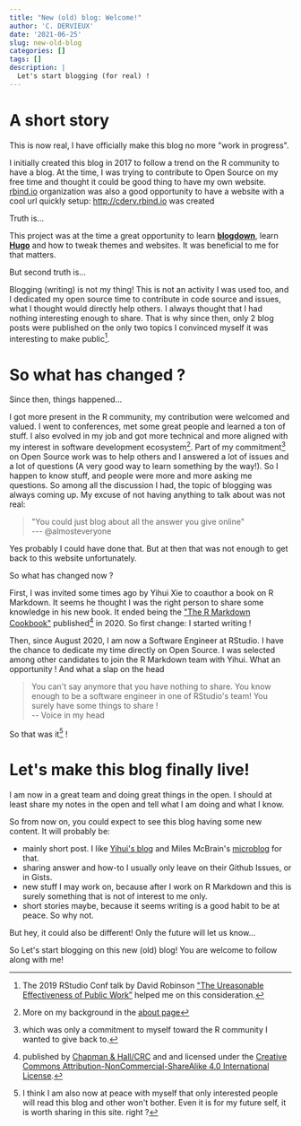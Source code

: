 ```yaml
---
title: "New (old) blog: Welcome!"
author: 'C. DERVIEUX'
date: '2021-06-25'
slug: new-old-blog
categories: []
tags: []
description: |
  Let's start blogging (for real) !
---
```


# A short story

This is now real, I have officially make this blog no more "work in progress". 

I initially created this blog in 2017 to follow a trend on the R community to have a blog. At the time, I was trying to contribute to Open Source on my free time and thought it could be good thing to have my own website. [rbind.io](https://support.rbind.io/about/) organization was also a good opportunity to have a website with a cool url quickly setup: http://cderv.rbind.io was created

Truth is... 

This project was at the time a great opportunity to learn [**blogdown**](https://pkgs.rstudio.com/blogdown/), learn [**Hugo**](https://gohugo.io/) and how to tweak themes and websites. It was beneficial to me for that matters. 

But second truth is... 

Blogging (writing) is not my thing! This is not an activity I was used too, and I dedicated my open source time to contribute in code source and issues, what I thought would directly help others. I always thought that I had nothing interesting enough to share. That is why since then, only 2 blog posts were published on the only two topics I convinced myself it was interesting to make public[^1].

# So what has changed ?

Since then, things happened...

I got more present in the R community, my contribution were welcomed and valued. I went to conferences, met some great people and learned a ton of stuff. I also evolved in my job and got more technical and more aligned with my interest in software development ecosystem[^2]. Part of my commitment[^3] on Open Source work was to help others and I answered a lot of issues and a lot of questions (A very good way to learn something by the way!). So I happen to know stuff, and people were more and more asking me questions. So among all the discussion I had, the topic of blogging was always coming up. My excuse of not having anything to talk about was not real:

> "You could just blog about all the answer you give online"  
> --- @almosteveryone

Yes probably I could have done that. But at then that was not enough to get back to this website unfortunately.

So what has changed now ? 

First, I was invited some times ago by Yihui Xie to coauthor a book on R Markdown. It seems he thought I was the right person to share some knowledge in his new book. It ended being the ["The R Markdown Cookbook"](https://bookdown.org/yihui/rmarkdown-cookbook/) published[^4] in 2020. So first change: I started writing ! 


Then, since August 2020, I am now a Software Engineer at RStudio. I have the chance to dedicate my time directly on Open Source. I was selected among other candidates to join the R Markdown team with Yihui. What an opportunity ! And what a slap on the head 

> You can't say anymore that you have nothing to share. You know enough to be a software engineer in one of RStudio's team! You surely have some things to share !  
> -- Voice in my head

So that was it[^5] ! 

# Let's make this blog finally live! 

I am now in a great team and doing great things in the open. I should at least share my notes in the open and tell what I am doing and what I know.

So from now on, you could expect to see this blog having some new content. It will probably be: 

* mainly short post. I like [Yihui's blog](https://yihui.org/en/) and Miles McBrain's [microblog](https://milesmcbain.micro.blog/) for that.
* sharing answer and how-to I usually only leave on their Github Issues, or in Gists.
* new stuff I may work on, because after I work on R Markdown and this is surely something that is not of interest to me only.
* short stories maybe, because it seems writing is a good habit to be at peace. So why not.

But hey, it could also be different! Only the future will let us know... 

So Let's start blogging on this new (old) blog! You are welcome to follow along with me!



[^1]: The 2019 RStudio Conf talk by David Robinson ["The Ureasonable Effectiveness of Public Work”](https://www.rstudio.com/resources/rstudioconf-2019/the-unreasonable-effectiveness-of-public-work/) helped me on this consideration.

[^2]: More on my background in the [about page](/about)

[^3]: which was only a commitment to myself toward the R community I wanted to give back to.

[^4]: published by [Chapman & Hall/CRC](https://www.routledge.com/p/book/9780367563837) and and licensed under the [Creative Commons Attribution-NonCommercial-ShareAlike 4.0 International License](http://creativecommons.org/licenses/by-nc-sa/4.0/).

[^5]: I think I am also now at peace with myself that only interested people will read this blog and other won't bother. Even it is for my future self, it is worth sharing in this site. right ?
